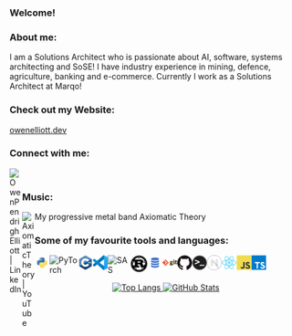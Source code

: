 ### Welcome!

### About me:
I am a Solutions Architect who is passionate about AI, software, systems architecting and SoSE! I have industry experience in mining, defence, agriculture, banking and e-commerce. Currently I work as a Solutions Architect at Marqo!

### Check out my Website:
[owenelliott.dev](https://www.owenelliott.dev/)

### Connect with me:
[<img align="left" alt="OwenPendrighElliott | LinkedIn" width="22px" src="https://cdn.jsdelivr.net/npm/simple-icons@v3/icons/linkedin.svg" />][linkedin]

<br />

### Music:
[<img align="left" alt="AxiomaticTheory | YouTube" width="22px" src="https://cdn.jsdelivr.net/npm/simple-icons@v3/icons/youtube.svg" />][band_yt]
My progressive metal band Axiomatic Theory

### Some of my favourite tools and languages:

[<img align="left" alt="Python" width="26px" src="https://raw.githubusercontent.com/github/explore/80688e429a7d4ef2fca1e82350fe8e3517d3494d/topics/python/python.png" />][github]
[<img align="left" alt="PyTorch" width="50px" src="https://raw.githubusercontent.com/valohai/ml-logos/master/pytorch.svg" />][github]
[<img align="left" alt="C++" width="26px" src="https://raw.githubusercontent.com/github/explore/80688e429a7d4ef2fca1e82350fe8e3517d3494d/topics/cpp/cpp.png" />][github]
[<img align="left" alt="Visual Studio Code" width="26px" src="https://raw.githubusercontent.com/github/explore/80688e429a7d4ef2fca1e82350fe8e3517d3494d/topics/visual-studio-code/visual-studio-code.png" />][github]
[<img align="left" alt="SAS" width="40px" src="https://upload.wikimedia.org/wikipedia/commons/thumb/1/10/SAS_logo_horiz.svg/1200px-SAS_logo_horiz.svg.png" />][github]
[<img align="left" alt="Rust" width="30px" src="https://raw.githubusercontent.com/devicons/devicon/ca28c779441053191ff11710fe24a9e6c23690d6/icons/rust/rust-original.svg" />][github]
[<img align="left" alt="SQL" width="26px" src="https://raw.githubusercontent.com/github/explore/80688e429a7d4ef2fca1e82350fe8e3517d3494d/topics/sql/sql.png" />][github]
[<img align="left" alt="Git" width="26px" src="https://raw.githubusercontent.com/github/explore/80688e429a7d4ef2fca1e82350fe8e3517d3494d/topics/git/git.png" />][github]
[<img align="left" alt="GitHub" width="26px" src="https://raw.githubusercontent.com/github/explore/78df643247d429f6cc873026c0622819ad797942/topics/github/github.png" />][github]
[<img align="left" alt="Terminal" width="26px" src="https://raw.githubusercontent.com/github/explore/80688e429a7d4ef2fca1e82350fe8e3517d3494d/topics/terminal/terminal.png" />][github]
[<img align="left" alt="NextJS" width="26pz" src="https://raw.githubusercontent.com/devicons/devicon/master/icons/nextjs/nextjs-line.svg" />][github]
[<img align="left" alt="ReactJS" width="26pz" src="https://raw.githubusercontent.com/devicons/devicon/master/icons/react/react-original.svg" />][github]
[<img align="left" alt="JavaScript" width="26pz" src="https://raw.githubusercontent.com/devicons/devicon/master/icons/javascript/javascript-original.svg" />][github]
[<img align="left" alt="TypeScript" width="26pz" src="https://raw.githubusercontent.com/devicons/devicon/master/icons/typescript/typescript-original.svg" />][github]
<br />
<br />

[linkedin]: https://www.linkedin.com/in/owen-elliott-345254166/
[band_yt]: https://www.youtube.com/channel/UCMUUIxKFO4ueTK1BFe51UiQ
[github]: https://github.com/OwenPendrighElliott
[insta]: https://www.instagram.com/owenpendrighelliott/

<p align="center">
  <a href="https://github.com/anuraghazra/github-readme-stats">
    <img src="https://github-readme-stats.vercel.app/api/top-langs/?username=owenpendrighelliott&layout=compact&hide=jupyter%20notebook&theme=dracula" alt="Top Langs" height="200px"/>
  </a>
  <a href="https://github.com/anuraghazra/github-readme-stats">
    <img src="https://github-readme-stats.vercel.app/api?username=owenpendrighelliott&show_icons=true&theme=dracula&rank_icon=github" alt="GitHub Stats" height="200px"/>
  </a>
</p>
